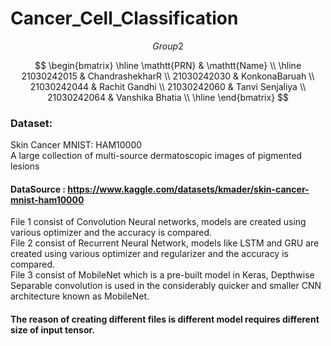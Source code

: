 # Cancer_Cell_Classification
$$
Group 2
$$

$$
\begin{bmatrix}
    \hline
    \mathtt{PRN} & \mathtt{Name} \\
    \hline 
    21030242015 & ChandrashekharR \\
    21030242030 & KonkonaBaruah \\
    21030242044 & Rachit Gandhi \\
    21030242060 & Tanvi Senjaliya \\
    21030242064 & Vanshika Bhatia \\
    \hline
\end{bmatrix}
$$


### Dataset: 
Skin Cancer MNIST: HAM10000
<br> A large collection of multi-source dermatoscopic images of pigmented lesions
#### DataSource : https://www.kaggle.com/datasets/kmader/skin-cancer-mnist-ham10000

File 1 consist of Convolution Neural networks, models are created using various optimizer and the accuracy is compared. <br>
File 2 consist of Recurrent Neural Network, models like LSTM and GRU are created using various optimizer and regularizer and the accuracy is compared. <br>
File 3 consist of MobileNet which is a pre-built model in Keras, Depthwise Separable convolution is used in the considerably quicker and smaller CNN architecture known as MobileNet. <br>
#### The reason of creating different files is different model requires different size of input tensor.
